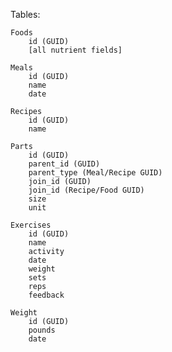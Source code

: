 Tables:

    Foods
        id (GUID)
        [all nutrient fields]

    Meals
        id (GUID)
        name
        date

    Recipes
        id (GUID)
        name

    Parts
        id (GUID)
        parent_id (GUID)
        parent_type (Meal/Recipe GUID)
        join_id (GUID)
        join_id (Recipe/Food GUID)
        size
        unit

    Exercises
        id (GUID)
        name
        activity
        date
        weight
        sets
        reps
        feedback

    Weight
        id (GUID)
        pounds
        date